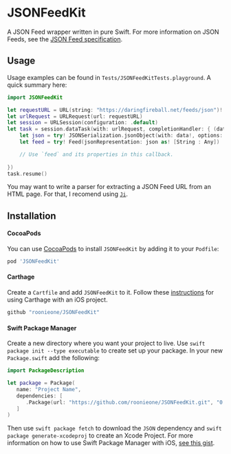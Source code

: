 # JSONFeedKit

A JSON Feed wrapper written in pure Swift. For more information on JSON Feeds, see the [JSON Feed specification](https://jsonfeed.org/version/1).

## Usage

Usage examples can be found in `Tests/JSONFeedKitTests.playground`. A quick summary here:

```swift
import JSONFeedKit

let requestURL = URL(string: "https://daringfireball.net/feeds/json")!
let urlRequest = URLRequest(url: requestURL)
let session = URLSession(configuration: .default)
let task = session.dataTask(with: urlRequest, completionHandler: { (data, response, error) in
    let json = try! JSONSerialization.jsonObject(with: data!, options: [])
    let feed = try! Feed(jsonRepresentation: json as! [String : Any])

    // Use `feed` and its properties in this callback.
    
})
task.resume()
```

You may want to write a parser for extracting a JSON Feed URL from an HTML page. For that, I recomend using [`Ji`](https://github.com/honghaoz/Ji).

## Installation

#### CocoaPods

You can use [CocoaPods](http://cocoapods.org/) to install `JSONFeedKit` by adding it to your `Podfile`:

```ruby
pod 'JSONFeedKit'
```

#### Carthage
Create a `Cartfile` and add `JSONFeedKit` to it. Follow these [instructions](https://github.com/Carthage/Carthage#if-youre-building-for-ios) for using Carthage with an iOS project.

```swift
github "roonieone/JSONFeedKit"
```

#### Swift Package Manager
Create a new directory where you want your project to live. Use `swift package init --type executable` to create set up your package. In your new `Package.swift` add the following:

```swift
import PackageDescription

let package = Package(
   name: "Project Name",
   dependencies: [
      .Package(url: "https://github.com/roonieone/JSONFeedKit.git", "0.1.2")
   ]
)
```

Then use `swift package fetch` to download the `JSON` dependency and `swift package generate-xcodeproj` to create an Xcode Project. For more information on how to use Swift Package Manager with iOS, [see this gist](https://gist.github.com/nathanborror/4ecb16bcb1ae0bd11e7eed043c6cd8bd).